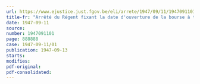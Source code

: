 ```yaml
---
url: https://www.ejustice.just.fgov.be/eli/arrete/1947/09/11/1947091101/justel
title-fr: "Arrêté du Régent fixant la date d'ouverture de la bourse à terme des laines à Anvers"
date: 1947-09-11
source:
number: 1947091101
page: 888888
case: 1947-09-11/01
publication: 1947-09-13
starts:
modifies:
pdf-original:
pdf-consolidated:
---
```


